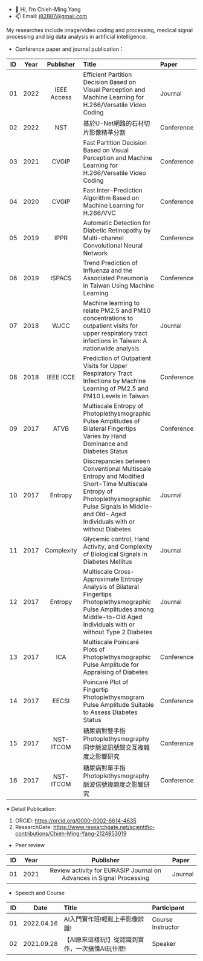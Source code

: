 - 👋 Hi, I’m Chieh-Ming Yang
- 📫 Email: j82887@gmail.com

My researches include image/video coding and processing, medical signal processing and big data analysis in artificial intelligence.
- Conference paper and journal publication：

| ID | Year | Publisher | Title | Paper |
| :----: | :----: | :----: | :---- | :---- | 
| 01 | 2022 | IEEE Access | Efficient Partition Decision Based on Visual Perception and Machine Learning for H.266/Versatile Video Coding | Journal |
| 02 | 2022 | NST | 基於U-Net網路的石材切片影像精準分割 | Conference |
| 03 | 2021 | CVGIP | Fast Partition Decision Based on Visual Perception and Machine Learning for H.266/Versatile Video Coding | Conference |
| 04 | 2020 | CVGIP | Fast Inter-Prediction Algorithm Based on Machine Learning for H.266/VVC | Conference |
| 05 | 2019 | IPPR | Automatic Detection for Diabetic Retinopathy by Multi-channel Convolutional Neural Network | Conference |
| 06 | 2019 | ISPACS | Trend Prediction of Influenza and the Associated Pneumonia in Taiwan Using Machine Learning | Conference |
| 07 | 2018 | WJCC | Machine learning to relate PM2.5 and PM10 concentrations to outpatient visits for upper respiratory tract infections in Taiwan: A nationwide analysis | Journal |
| 08 | 2018 | IEEE ICCE | Prediction of Outpatient Visits for Upper Respiratory Tract Infections by Machine Learning of PM2.5 and PM10 Levels in Taiwan | Conference |
| 09 | 2017 | ATVB | Multiscale Entropy of Photoplethysmographic Pulse Amplitudes of Bilateral Fingertips Varies by Hand Dominance and Diabetes Status | Conference |
| 10 | 2017 | Entropy | Discrepancies between Conventional Multiscale Entropy and Modified Short-Time Multiscale Entropy of Photoplethysmographic Pulse Signals in Middle- and Old- Aged Individuals with or without Diabetes | Journal |
| 11 | 2017 | Complexity | Glycemic control, Hand Activity, and Complexity of Biological Signals in Diabetes Mellitus | Journal |
| 12 | 2017 | Entropy | Multiscale Cross-Approximate Entropy Analysis of Bilateral Fingertips Photoplethysmographic Pulse Amplitudes among Middle-to-Old Aged Individuals with or without Type 2 Diabetes | Journal |
| 13 | 2017 | ICA | Multiscale Poincaré Plots of Photoplethysmographic Pulse Amplitude for Appraising of Diabetes | Conference |
| 14 | 2017 | EECSI | Poincaré Plot of Fingertip Photoplethysmogram Pulse Amplitude Suitable to Assess Diabetes Status | Conference |
| 15 | 2017 | NST-ITCOM | 糖尿病對雙手指Photoplethysmography同步脈波訊號間交互複雜度之影響研究 | Conference |
| 16 | 2017 | NST-ITCOM | 糖尿病對單手指Photoplethysmography脈波信號複雜度之影響研究 | Conference |

※ Detail Publication: 
1. ORCID: https://orcid.org/0000-0002-6614-4635
2. ResearchGate: https://www.researchgate.net/scientific-contributions/Chieh-Ming-Yang-2124853019

- Peer review

| ID | Year | Publisher | Paper |
| :----: | :----: | :----: | :---- | 
| 01 | 2021 | Review activity for EURASIP Journal on Advances in Signal Processing | Journal |

- Speech and Course

| ID | Date | Title | Participant |
| :----: | :----: | :---- | :---- | 
| 01 | 2022.04.16 | AI入門實作班!輕鬆上手影像辨識! | Course Instructor |
| 02 | 2021.09.28 | 【AI原來這樣玩!】從認識到實作，一次搞懂AI玩什麼! | Speaker |

